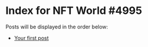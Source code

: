 # Index for NFT World #4995
Posts will be displayed in the order below:

- [Your first post](./001-first.md)

